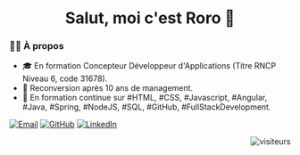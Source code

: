 <h1 align="center">Salut, moi c'est Roro 👋</h1>


### 👨‍💻 À propos

- 🎓 En formation Concepteur Développeur d'Applications (Titre RNCP Niveau 6, code 31678).
- 🔁 Reconversion après 10 ans de management.
- 🧠 En formation continue sur #HTML, #CSS, #Javascript, #Angular, #Java, #Spring, #NodeJS, #SQL, #GitHub, #FullStackDevelopment.

[![Email](https://img.shields.io/badge/Email-romain.contant@proton.me-red?style=flat&logo=gmail)](mailto:romain.contant@hotmail.fr)
[![GitHub](https://img.shields.io/badge/GitHub-contant30-181717?style=flat&logo=github)](https://github.com/contant30)
[![LinkedIn](https://img.shields.io/badge/LinkedIn-Romain--Contant-blue?style=flat&logo=linkedin)](https://www.linkedin.com/in/romain-contant-19a377173/)  

<p align="right">
  <img src="https://visitor-badge.laobi.icu/badge?page_id=contant30.roro&left_color=gray&right_color=blue" alt="visiteurs" />
</p>
